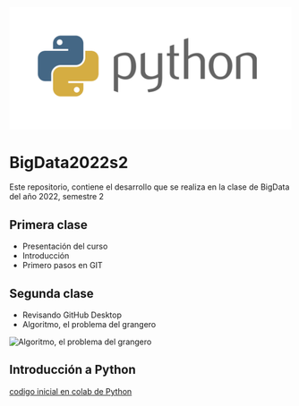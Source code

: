 ![Imagen de la clase](https://github.com/amarufd/BigData2022s2/blob/main/python-logo.webp)


# BigData2022s2
Este repositorio, contiene el desarrollo que se realiza en la clase de BigData del año 2022, semestre 2

## Primera clase
* Presentación del curso
* Introducción
* Primero pasos en GIT

## Segunda clase
* Revisando GitHub Desktop
* Algoritmo, el problema del grangero

![Algoritmo, el problema del grangero](https://github.com/amarufd/BigData2022s2/blob/main/Diagrama%20sin%20t%C3%ADtulo.drawio.svg)

## Introducción a Python 
[codigo inicial en colab de Python](https://colab.research.google.com/drive/1subcakL667NfoO2hvVUDJtQr92sovSQu?hl=es#scrollTo=_I7BrnzMw5Hw)